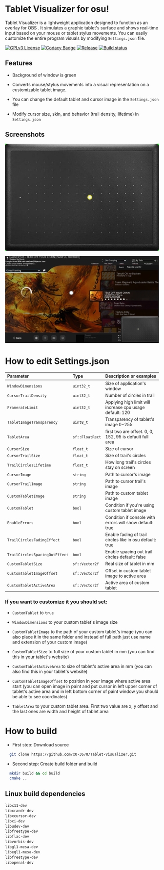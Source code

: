 
# Tablet Visualizer for osu!

Tablet Visualizer is a lightweight application designed to function as an overlay for OBS . It simulates a graphic tablet's surface and shows real-time input based on your mouse or tablet stylus movements. You can easily customize the entire program visuals by modifying `Settings.json` file.







[![GPLv3 License](https://img.shields.io/badge/License-GPL%20v3-yellow.svg)](https://choosealicense.com/licenses/gpl-3.0/)
[![Codacy Badge](https://app.codacy.com/project/badge/Grade/55a8b6fbec384a7c974e34ee04daf00d)](https://app.codacy.com/gh/xO-3670/Tablet-Visualizer/dashboard?utm_source=gh&utm_medium=referral&utm_content=&utm_campaign=Badge_grade)
[![Release](https://img.shields.io/github/v/release/xO-3670/Tablet-Visualizer)](https://github.com/xO-3670/Tablet-Visualizer/releases/tag/1.2.1)
[![Build status](https://github.com/xO-3670/Tablet-Visualizer/actions/workflows/cmake-multi-platform.yml/badge.svg?branch=main&event=push)](https://github.com/xO-3670/Tablet-Visualizer/actions/workflows/cmake-multi-platform.yml)


## Features

- Background of window is green

- Converts mouse/stylus movements into a visual representation on a customizable tablet image.

- You can change the default tablet and cursor image in the `Settings.json` file

- Modify cursor size, skin, and behavior (trail density, lifetime) in `Settings.json`
## Screenshots

![App Screenshot](Screenshot1.png)

![App Screenshot](Screenshot2.png)

# How to edit Settings.json

| Parameter | Type          | Description or examples                                                    |
| :------------------------ | :-------------- | :------------------------------------------------------- |
| `WindowDimensions`        | `uint32_t`      | Size of application's window                             |
| `CursorTrailDensity`      | `uint32_t`      | Number of circles in trail                               |
| `FramerateLimit`          | `uint32_t`      | Applying high limit will increase cpu usage default: 120 |
| `TabletImageTransparency` | `uint8_t`       | Transparency of tablet's image  0-255                    |
| `TabletArea`              | `sf::FloatRect` | first two are offset. 0, 0, 152, 95 is default full area |
| `CursorSize`              | `float_t`       | Size of cursor                                           |
| `CursorTrailSize`         | `float_t`       | Size of trail's circles                                  |
| `TrailCirclesLifetime`    | `float_t`       | How long trail's circles stay on screen                  |
| `CursorImage`             | `string`        | Path to cursor's image                                   |
| `CursorTrailImage`        | `string`        | Path to cursor trail's image                             |
| `CustomTabletImage`       | `string`        | Path to custom tablet image                              |
| `CustomTablet`            | `bool`          | Condition if you're using custom tablet image            |
| `EnableErrors`            | `bool`          | Condition if console with errors will show default: true |
| `TrailCirclesFadingEffect`| `bool`          | Enable fading of trail circles like in osu default: true |
| `TrailCirclesSpacingOutEffect`| `bool`          | Enable spacing out trail circles default: false |
| `CustomTabletSize`        |`sf::Vector2f`   | Real size of tablet in mm                                |
| `CustomTabletImageOffset` |`sf::Vector2f`   | Offset in custom tablet image to active area             |
| `CustomTabletActiveArea`  |`sf::Vector2f`   | Active area of custom tablet                             |

### If you want to customize it you should set:

- `CustomTablet` to `true`

- `WindowDimensions` to your custom tablet's image size

- `CustomTabletImage` to the path of your custom tablet's image (you can also place it in the same folder and instead of full path just use name and extension of your custom image)

- `CustomTabletSize` to full size of your custom tablet in mm (you can find this in your tablet's website)

- `CustomTabletActiveArea` to size of tablet's active area in mm (you can also find this in your tablet's website)

- `CustomTabletImageOffset` to position in your image where active area start (you can open image in paint and put cursor in left upper corner of tablet's active area and in left bottom corner of paint window you should be able to see coordinates)

- `TabletArea` to your custom tablet area. First two value are x, y offset and the last ones are width and height of tablet area


# How to build

- First step: Download source
```bash
  git clone https://github.com/xO-3670/Tablet-Visualizer.git
```

- Second step: Create build folder and build
```bash
  mkdir build && cd build
  cmake ..
```

## Linux build dependencies
```bash
libx11-dev 
libxrandr-dev
libxcursor-dev
libxi-dev
libudev-dev
libfreetype-dev
libflac-dev
libvorbis-dev
libgl1-mesa-dev
libegl1-mesa-dev 
libfreetype-dev
libopenal-dev
```

